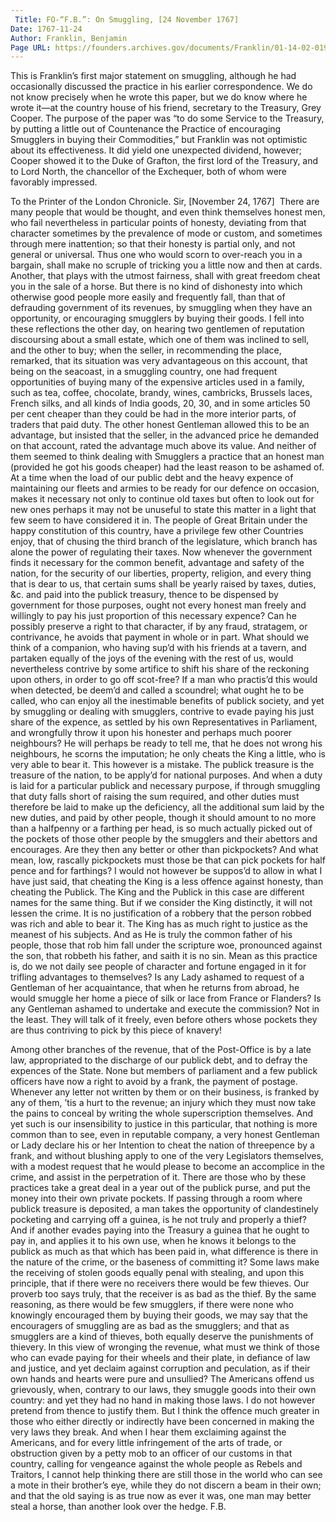 ```yaml
---
 Title: FO-“F.B.”: On Smuggling, [24 November 1767]
Date: 1767-11-24
Author: Franklin, Benjamin
Page URL: https://founders.archives.gov/documents/Franklin/01-14-02-0193
---
```


This is Franklin’s first major statement on smuggling, although he had occasionally discussed the practice in his earlier correspondence. We do not know precisely when he wrote this paper, but we do know where he wrote it—at the country house of his friend, secretary to the Treasury, Grey Cooper. The purpose of the paper was “to do some Service to the Treasury, by putting a little out of Countenance the Practice of encouraging Smugglers in buying their Commodities,” but Franklin was not optimistic about its effectiveness. It did yield one unexpected dividend, however; Cooper showed it to the Duke of Grafton, the first lord of the Treasury, and to Lord North, the chancellor of the Exchequer, both of whom were favorably impressed.
 
To the Printer of the London Chronicle. Sir,
[November 24, 1767] 
There are many people that would be thought, and even think themselves honest men, who fail nevertheless in particular points of honesty, deviating from that character sometimes by the prevalence of mode or custom, and sometimes through mere inattention; so that their honesty is partial only, and not general or universal. Thus one who would scorn to over-reach you in a bargain, shall make no scruple of tricking you a little now and then at cards. Another, that plays with the utmost fairness, shall with great freedom cheat you in the sale of a horse. But there is no kind of dishonesty into which otherwise good people more easily and frequently fall, than that of defrauding government of its revenues, by smuggling when they have an opportunity, or encouraging smugglers by buying their goods.
I fell into these reflections the other day, on hearing two gentlemen of reputation discoursing about a small estate, which one of them was inclined to sell, and the other to buy; when the seller, in recommending the place, remarked, that its situation was very advantageous on this account, that being on the seacoast, in a smuggling country, one had frequent opportunities of buying many of the expensive articles used in a family, such as tea, coffee, chocolate, brandy, wines, cambricks, Brussels laces, French silks, and all kinds of India goods, 20, 30, and in some articles 50 per cent cheaper than they could be had in the more interior parts, of traders that paid duty. The other honest Gentleman allowed this to be an advantage, but insisted that the seller, in the advanced price he demanded on that account, rated the advantage much above its value. And neither of them seemed to think dealing with Smugglers a practice that an honest man (provided he got his goods cheaper) had the least reason to be ashamed of.
At a time when the load of our public debt and the heavy expence of maintaining our fleets and armies to be ready for our defence on occasion, makes it necessary not only to continue old taxes but often to look out for new ones perhaps it may not be unuseful to state this matter in a light that few seem to have considered it in.
The people of Great Britain under the happy constitution of this country, have a privilege few other Countries enjoy, that of chusing the third branch of the legislature, which branch has alone the power of regulating their taxes. Now whenever the government finds it necessary for the common benefit, advantage and safety of the nation, for the security of our liberties, property, religion, and every thing that is dear to us, that certain sums shall be yearly raised by taxes, duties, &c. and paid into the publick treasury, thence to be dispensed by government for those purposes, ought not every honest man freely and willingly to pay his just proportion of this necessary expence? Can he possibly preserve a right to that character, if by any fraud, stratagem, or contrivance, he avoids that payment in whole or in part.
What should we think of a companion, who having sup’d with his friends at a tavern, and partaken equally of the joys of the evening with the rest of us, would nevertheless contrive by some artifice to shift his share of the reckoning upon others, in order to go off scot-free? If a man who practis’d this would when detected, be deem’d and called a scoundrel; what ought he to be called, who can enjoy all the inestimable benefits of publick society, and yet by smuggling or dealing with smugglers, contrive to evade paying his just share of the expence, as settled by his own Representatives in Parliament, and wrongfully throw it upon his honester and perhaps much poorer neighbours? He will perhaps be ready to tell me, that he does not wrong his neighbours, he scorns the imputation; he only cheats the King a little, who is very able to bear it. This however is a mistake. The publick treasure is the treasure of the nation, to be apply’d for national purposes. And when a duty is laid for a particular publick and necessary purpose, if through smuggling that duty falls short of raising the sum required, and other duties must therefore be laid to make up the deficiency, all the additional sum laid by the new duties, and paid by other people, though it should amount to no more than a halfpenny or a farthing per head, is so much actually picked out of the pockets of those other people by the smugglers and their abettors and encourages. Are they then any better or other than pickpockets? And what mean, low, rascally pickpockets must those be that can pick pockets for half pence and for farthings?
I would not however be suppos’d to allow in what I have just said, that cheating the King is a less offence against honesty, than cheating the Publick. The King and the Publick in this case are different names for the same thing. But if we consider the King distinctly, it will not lessen the crime. It is no justification of a robbery that the person robbed was rich and able to bear it. The King has as much right to justice as the meanest of his subjects. And as He is truly the common father of his people, those that rob him fall under the scripture woe, pronounced against the son, that robbeth his father, and saith it is no sin.
Mean as this practice is, do we not daily see people of character and fortune engaged in it for trifling advantages to themselves? Is any Lady ashamed to request of a Gentleman of her acquaintance, that when he returns from abroad, he would smuggle her home a piece of silk or lace from France or Flanders? Is any Gentleman ashamed to undertake and execute the commission? Not in the least. They will talk of it freely, even before others whose pockets they are thus contriving to pick by this piece of knavery!

Among other branches of the revenue, that of the Post-Office is by a late law, appropriated to the discharge of our publick debt, and to defray the expences of the State. None but members of parliament and a few publick officers have now a right to avoid by a frank, the payment of postage. Whenever any letter not written by them or on their business, is franked by any of them, ’tis a hurt to the revenue; an injury which they must now take the pains to conceal by writing the whole superscription themselves. And yet such is our insensibility to justice in this particular, that nothing is more common than to see, even in reputable company, a very honest Gentleman or Lady declare his or her Intention to cheat the nation of threepence by a frank, and without blushing apply to one of the very Legislators themselves, with a modest request that he would please to become an accomplice in the crime, and assist in the perpetration of it.
There are those who by these practices take a great deal in a year out of the publick purse, and put the money into their own private pockets. If passing through a room where publick treasure is deposited, a man takes the opportunity of clandestinely pocketing and carrying off a guinea, is he not truly and properly a thief? And if another evades paying into the Treasury a guinea that he ought to pay in, and applies it to his own use, when he knows it belongs to the publick as much as that which has been paid in, what difference is there in the nature of the crime, or the baseness of committing it?
Some laws make the receiving of stolen goods equally penal with stealing, and upon this principle, that if there were no receivers there would be few thieves. Our proverb too says truly, that the receiver is as bad as the thief. By the same reasoning, as there would be few smugglers, if there were none who knowingly encouraged them by buying their goods, we may say that the encouragers of smuggling are as bad as the smugglers; and that as smugglers are a kind of thieves, both equally deserve the punishments of thievery.
In this view of wronging the revenue, what must we think of those who can evade paying for their wheels and their plate, in defiance of law and justice, and yet declaim against corruption and peculation, as if their own hands and hearts were pure and unsullied? The Americans offend us grievously, when, contrary to our laws, they smuggle goods into their own country: and yet they had no hand in making those laws. I do not however pretend from thence to justify them. But I think the offence much greater in those who either directly or indirectly have been concerned in making the very laws they break. And when I hear them exclaiming against the Americans, and for every little infringement of the arts of trade, or obstruction given by a petty mob to an officer of our customs in that country, calling for vengeance against the whole people as Rebels and Traitors, I cannot help thinking there are still those in the world who can see a mote in their brother’s eye, while they do not discern a beam in their own; and that the old saying is as true now as ever it was, one man may better steal a horse, than another look over the hedge.
F.B.

